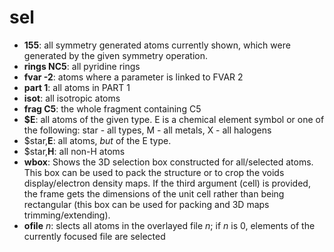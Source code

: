 # sel

- **155**: all symmetry generated atoms currently shown, which were generated by the given symmetry operation.
- **rings NC5**: all pyridine rings
- **fvar -2**: atoms where a parameter is linked to FVAR 2
- **part 1**: all atoms in PART 1
- **isot**: all isotropic atoms
- **frag C5**: the whole fragment containing C5
- **$E**: all atoms of the given type. E is a chemical element symbol or one of the following: star - all types, M - all metals, X - all halogens
- $star,**E**: all atoms, *but* of the E type.
- $star,**H**: all non-H atoms
- **wbox**: Shows the 3D selection box constructed for all/selected atoms. This box can be used to pack the structure or to crop the voids display/electron density maps. If the third argument (cell) is provided, the frame gets the dimensions of the unit cell rather than being rectangular (this box can be used for packing and 3D maps trimming/extending).
- **ofile** *n*: slects all atoms in the overlayed file *n*; if *n* is 0, elements of the currently focused file are selected
